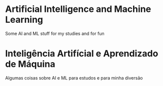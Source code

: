 # Artificial Intelligence and Machine Learning
Some AI and ML stuff for my studies and for fun

# Inteligência Artifícial e Aprendizado de Máquina
Algumas coisas sobre AI e ML para estudos e para minha diversão
